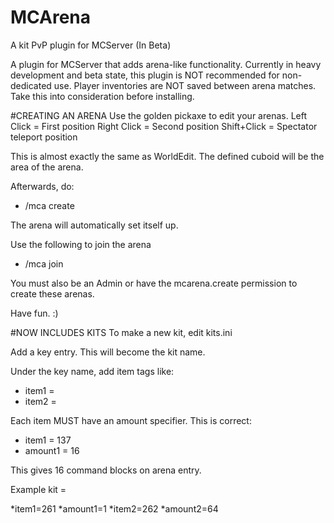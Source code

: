 # MCArena
A kit PvP plugin for MCServer (In Beta)

A plugin for MCServer that adds arena-like functionality.
Currently in heavy development and beta state, this plugin is NOT recommended for non-dedicated use.
Player inventories are NOT saved between arena matches.  Take this into consideration before installing.

#CREATING AN ARENA
Use the golden pickaxe to edit your arenas.
Left Click = First position
Right Click = Second position
Shift+Click = Spectator teleport position

This is almost exactly the same as WorldEdit.
The defined cuboid will be the area of the arena.

Afterwards, do:
* /mca create <NAME>

The arena will automatically set itself up.

Use the following to join the arena
* /mca join <KIT NAME>

You must also be an Admin or have the mcarena.create permission to create these arenas.

Have fun.  :)

#NOW INCLUDES KITS
To make a new kit, edit kits.ini

Add a key entry.  This will become the kit name.

Under the key name, add item tags like:

* item1 = <some item>
* item2 = <another item>

Each item MUST have an amount specifier.  This is correct:

* item1 = 137
* amount1 = 16

This gives 16 command blocks on arena entry.

Example kit =

*item1=261
*amount1=1
*item2=262
*amount2=64

